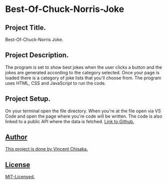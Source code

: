# Best-Of-Chuck-Norris-Joke

## Project Title.
Best-Of-Chuck-Norris Joke.

## Project Description.
The program is set to show best jokes when the user clicks a button and the jokes are generated according to the category selected.
Once your page is loaded there is a category of joke lists that you'll choose from. The program uses HTML, CSS and JavaScript to run the code.

## Project Setup.
On your terminal open the file directory. When you're at the file open via VS Code and open the page where you're code will be written. The code is also linked to a public API where the data is fetched.
 <a href="https://github.com/VincentChisaka/Best-Of-Chuck-Norris-Joke/commit/191dce318211375784b63611e52a530db2579a7a/"> Link to Github.

## Author
This project is done by Vincent Chisaka.

## License
MIT-Licensed.
